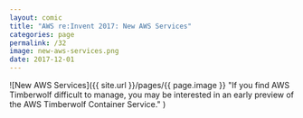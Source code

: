 ```yaml
---
layout: comic
title: "AWS re:Invent 2017: New AWS Services"
categories: page
permalink: /32
image: new-aws-services.png
date: 2017-12-01
---
```


![New AWS Services]({{ site.url }}/pages/{{ page.image }} "If you find AWS Timberwolf difficult to manage, you may be interested in an early preview of the AWS Timberwolf Container Service." )